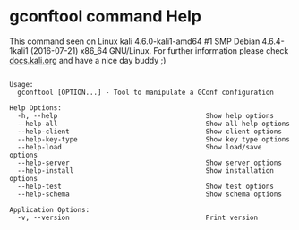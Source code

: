 # gconftool command Help
 
 This command seen on Linux kali 4.6.0-kali1-amd64 #1 SMP Debian 4.6.4-1kali1 (2016-07-21) x86_64 GNU/Linux. For further information please check [docs.kali.org](docs.kali.org) and have a nice day buddy ;) 

~~~

Usage:
  gconftool [OPTION...] - Tool to manipulate a GConf configuration

Help Options:
  -h, --help                                     Show help options
  --help-all                                     Show all help options
  --help-client                                  Show client options
  --help-key-type                                Show key type options
  --help-load                                    Show load/save options
  --help-server                                  Show server options
  --help-install                                 Show installation options
  --help-test                                    Show test options
  --help-schema                                  Show schema options

Application Options:
  -v, --version                                  Print version


~~~
